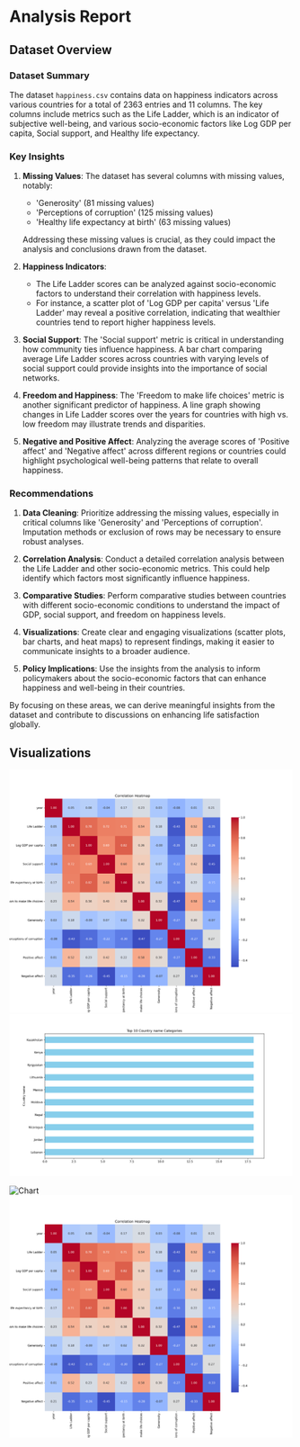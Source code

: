 # Analysis Report

## Dataset Overview
### Dataset Summary

The dataset `happiness.csv` contains data on happiness indicators across various countries for a total of 2363 entries and 11 columns. The key columns include metrics such as the Life Ladder, which is an indicator of subjective well-being, and various socio-economic factors like Log GDP per capita, Social support, and Healthy life expectancy. 

### Key Insights

1. **Missing Values**: The dataset has several columns with missing values, notably:
   - 'Generosity' (81 missing values)
   - 'Perceptions of corruption' (125 missing values)
   - 'Healthy life expectancy at birth' (63 missing values)
   
   Addressing these missing values is crucial, as they could impact the analysis and conclusions drawn from the dataset.

2. **Happiness Indicators**:
   - The Life Ladder scores can be analyzed against socio-economic factors to understand their correlation with happiness levels.
   - For instance, a scatter plot of 'Log GDP per capita' versus 'Life Ladder' may reveal a positive correlation, indicating that wealthier countries tend to report higher happiness levels.

3. **Social Support**: The 'Social support' metric is critical in understanding how community ties influence happiness. A bar chart comparing average Life Ladder scores across countries with varying levels of social support could provide insights into the importance of social networks.

4. **Freedom and Happiness**: The 'Freedom to make life choices' metric is another significant predictor of happiness. A line graph showing changes in Life Ladder scores over the years for countries with high vs. low freedom may illustrate trends and disparities.

5. **Negative and Positive Affect**: Analyzing the average scores of 'Positive affect' and 'Negative affect' across different regions or countries could highlight psychological well-being patterns that relate to overall happiness.

### Recommendations

1. **Data Cleaning**: Prioritize addressing the missing values, especially in critical columns like 'Generosity' and 'Perceptions of corruption'. Imputation methods or exclusion of rows may be necessary to ensure robust analyses.

2. **Correlation Analysis**: Conduct a detailed correlation analysis between the Life Ladder and other socio-economic metrics. This could help identify which factors most significantly influence happiness.

3. **Comparative Studies**: Perform comparative studies between countries with different socio-economic conditions to understand the impact of GDP, social support, and freedom on happiness levels. 

4. **Visualizations**: Create clear and engaging visualizations (scatter plots, bar charts, and heat maps) to represent findings, making it easier to communicate insights to a broader audience.

5. **Policy Implications**: Use the insights from the analysis to inform policymakers about the socio-economic factors that can enhance happiness and well-being in their countries.

By focusing on these areas, we can derive meaningful insights from the dataset and contribute to discussions on enhancing life satisfaction globally.

## Visualizations
![Chart](./happiness\happiness_heatmap.png)
![Chart](./happiness\happiness_barplot.png)

![Chart](.happiness/happiness_barplot.png)
![Chart](happiness/happiness_heatmap.png)

